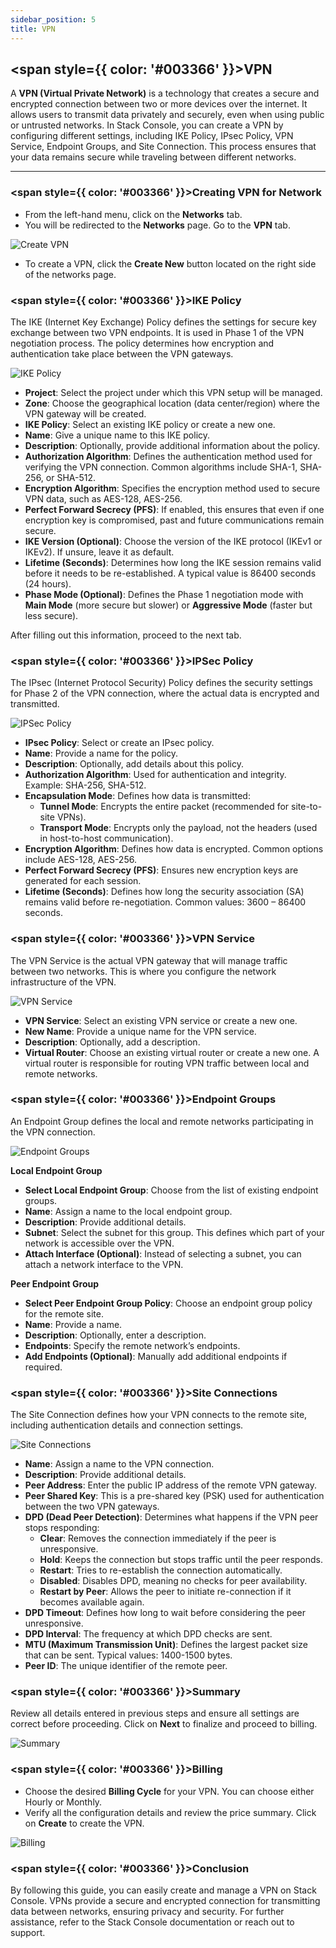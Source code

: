 ```yaml
---
sidebar_position: 5
title: VPN
---
```


## <span style={{ color: '#003366' }}>VPN</span>

A **VPN (Virtual Private Network)** is a technology that creates a secure and encrypted connection between two or more devices over the internet. It allows users to transmit data privately and securely, even when using public or untrusted networks. In Stack Console, you can create a VPN by configuring different settings, including IKE Policy, IPsec Policy, VPN Service, Endpoint Groups, and Site Connection. This process ensures that your data remains secure while traveling between different networks.

-----

### <span style={{ color: '#003366' }}>Creating VPN for Network</span>

- From the left-hand menu, click on the **Networks** tab.
- You will be redirected to the **Networks** page. Go to the **VPN** tab.

![Create VPN](images/vpn_1.png)

- To create a VPN, click the **Create New** button located on the right side of the networks page.

### <span style={{ color: '#003366' }}>IKE Policy</span>

The IKE (Internet Key Exchange) Policy defines the settings for secure key exchange between two VPN endpoints. It is used in Phase 1 of the VPN negotiation process. The policy determines how encryption and authentication take place between the VPN gateways.

![IKE Policy](images/vpn_2.png)

- **Project**: Select the project under which this VPN setup will be managed.
- **Zone**: Choose the geographical location (data center/region) where the VPN gateway will be created.
- **IKE Policy**: Select an existing IKE policy or create a new one.
- **Name**: Give a unique name to this IKE policy.
- **Description**: Optionally, provide additional information about the policy.
- **Authorization Algorithm**: Defines the authentication method used for verifying the VPN connection. Common algorithms include SHA-1, SHA-256, or SHA-512.
- **Encryption Algorithm**: Specifies the encryption method used to secure VPN data, such as AES-128, AES-256.
- **Perfect Forward Secrecy (PFS)**: If enabled, this ensures that even if one encryption key is compromised, past and future communications remain secure.
- **IKE Version (Optional)**: Choose the version of the IKE protocol (IKEv1 or IKEv2). If unsure, leave it as default.
- **Lifetime (Seconds)**: Determines how long the IKE session remains valid before it needs to be re-established. A typical value is 86400 seconds (24 hours).
- **Phase Mode (Optional)**: Defines the Phase 1 negotiation mode with **Main Mode** (more secure but slower) or **Aggressive Mode** (faster but less secure).

After filling out this information, proceed to the next tab.

### <span style={{ color: '#003366' }}>IPSec Policy</span>

The IPsec (Internet Protocol Security) Policy defines the security settings for Phase 2 of the VPN connection, where the actual data is encrypted and transmitted.

![IPSec Policy](images/vpn_3.png)

- **IPsec Policy**: Select or create an IPsec policy.
- **Name**: Provide a name for the policy.
- **Description**: Optionally, add details about this policy.
- **Authorization Algorithm**: Used for authentication and integrity. Example: SHA-256, SHA-512.
- **Encapsulation Mode**: Defines how data is transmitted:
  - **Tunnel Mode**: Encrypts the entire packet (recommended for site-to-site VPNs).
  - **Transport Mode**: Encrypts only the payload, not the headers (used in host-to-host communication).
- **Encryption Algorithm**: Defines how data is encrypted. Common options include AES-128, AES-256.
- **Perfect Forward Secrecy (PFS)**: Ensures new encryption keys are generated for each session.
- **Lifetime (Seconds)**: Defines how long the security association (SA) remains valid before re-negotiation. Common values: 3600 – 86400 seconds.

### <span style={{ color: '#003366' }}>VPN Service</span>

The VPN Service is the actual VPN gateway that will manage traffic between two networks. This is where you configure the network infrastructure of the VPN.

![VPN Service](images/vpn_4.png)

- **VPN Service**: Select an existing VPN service or create a new one.
- **New Name**: Provide a unique name for the VPN service.
- **Description**: Optionally, add a description.
- **Virtual Router**: Choose an existing virtual router or create a new one. A virtual router is responsible for routing VPN traffic between local and remote networks.

### <span style={{ color: '#003366' }}>Endpoint Groups</span>

An Endpoint Group defines the local and remote networks participating in the VPN connection.

![Endpoint Groups](images/vpn_5.png)

**Local Endpoint Group**

- **Select Local Endpoint Group**: Choose from the list of existing endpoint groups.
- **Name**: Assign a name to the local endpoint group.
- **Description**: Provide additional details.
- **Subnet**: Select the subnet for this group. This defines which part of your network is accessible over the VPN.
- **Attach Interface (Optional)**: Instead of selecting a subnet, you can attach a network interface to the VPN.

**Peer Endpoint Group**

- **Select Peer Endpoint Group Policy**: Choose an endpoint group policy for the remote site.
- **Name**: Provide a name.
- **Description**: Optionally, enter a description.
- **Endpoints**: Specify the remote network’s endpoints.
- **Add Endpoints (Optional)**: Manually add additional endpoints if required.

### <span style={{ color: '#003366' }}>Site Connections</span>

The Site Connection defines how your VPN connects to the remote site, including authentication details and connection settings.

![Site Connections](images/vpn_6.png)

- **Name**: Assign a name to the VPN connection.
- **Description**: Provide additional details.
- **Peer Address**: Enter the public IP address of the remote VPN gateway.
- **Peer Shared Key**: This is a pre-shared key (PSK) used for authentication between the two VPN gateways.
- **DPD (Dead Peer Detection)**: Determines what happens if the VPN peer stops responding:
  - **Clear**: Removes the connection immediately if the peer is unresponsive.
  - **Hold**: Keeps the connection but stops traffic until the peer responds.
  - **Restart**: Tries to re-establish the connection automatically.
  - **Disabled**: Disables DPD, meaning no checks for peer availability.
  - **Restart by Peer**: Allows the peer to initiate re-connection if it becomes available again.
- **DPD Timeout**: Defines how long to wait before considering the peer unresponsive.
- **DPD Interval**: The frequency at which DPD checks are sent.
- **MTU (Maximum Transmission Unit)**: Defines the largest packet size that can be sent. Typical values: 1400-1500 bytes.
- **Peer ID**: The unique identifier of the remote peer.

### <span style={{ color: '#003366' }}>Summary</span>

Review all details entered in previous steps and ensure all settings are correct before proceeding. Click on **Next** to finalize and proceed to billing.

![Summary](images/vpn_7.png)

### <span style={{ color: '#003366' }}>Billing</span>

- Choose the desired **Billing Cycle** for your VPN. You can choose either Hourly or Monthly.
- Verify all the configuration details and review the price summary. Click on **Create** to create the VPN.

![Billing](images/vpn_8.png)

### <span style={{ color: '#003366' }}>Conclusion</span>

By following this guide, you can easily create and manage a VPN on Stack Console. VPNs provide a secure and encrypted connection for transmitting data between networks, ensuring privacy and security. For further assistance, refer to the Stack Console documentation or reach out to support.
